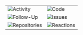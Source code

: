<table>
  <tr>
    <td><img src="https://gist.githubusercontent.com/iamAntimPal/a109f4a19e3df1501c6331be75a06cea/raw/activity.svg" alt="Activity" /></td>
    <td><img src="https://gist.githubusercontent.com/iamAntimPal/a109f4a19e3df1501c6331be75a06cea/raw/metrics.plugin.code.svg" alt="Code" /></td>
  </tr>
  <tr>
    <td><img src="https://gist.githubusercontent.com/iamAntimPal/a109f4a19e3df1501c6331be75a06cea/raw/metrics.plugin.followup.svg" alt="Follow-Up" /></td>
    <td><img src="https://gist.githubusercontent.com/iamAntimPal/a109f4a19e3df1501c6331be75a06cea/raw/metrics.plugin.issues.svg" alt="Issues" /></td>
  </tr>
  <tr>
    <td><img src="https://gist.githubusercontent.com/iamAntimPal/a109f4a19e3df1501c6331be75a06cea/raw/metrics.plugin.repositories.svg" alt="Repositories" /></td>
    <td><img src="https://gist.githubusercontent.com/iamAntimPal/a109f4a19e3df1501c6331be75a06cea/raw/metrics.plugin.reactions.svg" alt="Reactions" /></td>
  </tr>
</table>
